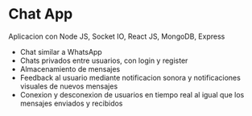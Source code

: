 # Chat App
Aplicacion con Node JS, Socket IO, React JS, MongoDB, Express

- Chat similar a WhatsApp
- Chats privados entre usuarios, con login y register
- Almacenamiento de mensajes
- Feedback al usuario mediante notificacion sonora y notificaciones visuales de nuevos mensajes
- Conexion y desconexion de usuarios en tiempo real al igual que los mensajes enviados y recibidos
